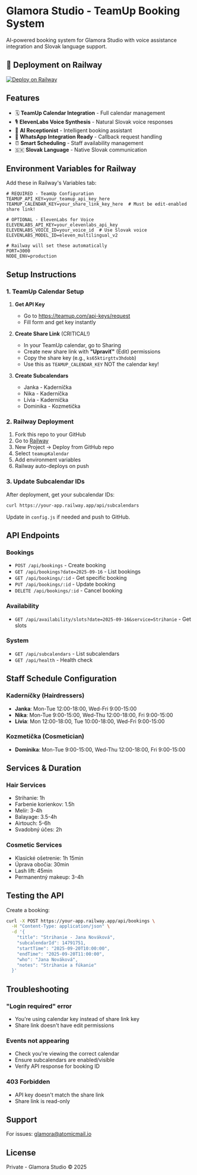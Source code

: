 # Glamora Studio - TeamUp Booking System

AI-powered booking system for Glamora Studio with voice assistance integration and Slovak language support.

## 🚀 Deployment on Railway

[![Deploy on Railway](https://railway.app/button.svg)](https://railway.app/template/deploy?template=https://github.com/Jozko25/teamupKalendar)

## Features

- 🗓️ **TeamUp Calendar Integration** - Full calendar management
- 🎙️ **ElevenLabs Voice Synthesis** - Natural Slovak voice responses
- 🤖 **AI Receptionist** - Intelligent booking assistant
- 📱 **WhatsApp Integration Ready** - Callback request handling
- ⏰ **Smart Scheduling** - Staff availability management
- 🇸🇰 **Slovak Language** - Native Slovak communication

## Environment Variables for Railway

Add these in Railway's Variables tab:

```env
# REQUIRED - TeamUp Configuration
TEAMUP_API_KEY=your_teamup_api_key_here
TEAMUP_CALENDAR_KEY=your_share_link_key_here  # Must be edit-enabled share link!

# OPTIONAL - ElevenLabs for Voice
ELEVENLABS_API_KEY=your_elevenlabs_api_key
ELEVENLABS_VOICE_ID=your_voice_id  # Use Slovak voice
ELEVENLABS_MODEL_ID=eleven_multilingual_v2

# Railway will set these automatically
PORT=3000
NODE_ENV=production
```

## Setup Instructions

### 1. TeamUp Calendar Setup

1. **Get API Key**
   - Go to https://teamup.com/api-keys/request
   - Fill form and get key instantly

2. **Create Share Link** (CRITICAL!)
   - In your TeamUp calendar, go to Sharing
   - Create new share link with **"Upraviť"** (Edit) permissions
   - Copy the share key (e.g., `ks65ktirgttv3hdobb`)
   - Use this as `TEAMUP_CALENDAR_KEY` NOT the calendar key!

3. **Create Subcalendars**
   - Janka - Kaderníčka
   - Nika - Kaderníčka
   - Lívia - Kaderníčka
   - Dominika - Kozmetička

### 2. Railway Deployment

1. Fork this repo to your GitHub
2. Go to [Railway](https://railway.app)
3. New Project → Deploy from GitHub repo
4. Select `teamupKalendar`
5. Add environment variables
6. Railway auto-deploys on push

### 3. Update Subcalendar IDs

After deployment, get your subcalendar IDs:
```bash
curl https://your-app.railway.app/api/subcalendars
```

Update in `config.js` if needed and push to GitHub.

## API Endpoints

### Bookings
- `POST /api/bookings` - Create booking
- `GET /api/bookings?date=2025-09-16` - List bookings
- `GET /api/bookings/:id` - Get specific booking
- `PUT /api/bookings/:id` - Update booking
- `DELETE /api/bookings/:id` - Cancel booking

### Availability
- `GET /api/availability/slots?date=2025-09-16&service=Strihanie` - Get slots

### System
- `GET /api/subcalendars` - List subcalendars
- `GET /api/health` - Health check

## Staff Schedule Configuration

### Kaderníčky (Hairdressers)
- **Janka**: Mon-Tue 12:00-18:00, Wed-Fri 9:00-15:00
- **Nika**: Mon-Tue 9:00-15:00, Wed-Thu 12:00-18:00, Fri 9:00-15:00
- **Lívia**: Mon 12:00-18:00, Tue 10:00-18:00, Wed-Fri 9:00-15:00

### Kozmetička (Cosmetician)
- **Dominika**: Mon-Tue 9:00-15:00, Wed-Thu 12:00-18:00, Fri 9:00-15:00

## Services & Duration

### Hair Services
- Strihanie: 1h
- Farbenie korienkov: 1.5h
- Melír: 3-4h
- Balayage: 3.5-4h
- Airtouch: 5-6h
- Svadobný účes: 2h

### Cosmetic Services
- Klasické ošetrenie: 1h 15min
- Úprava obočia: 30min
- Lash lift: 45min
- Permanentný makeup: 3-4h

## Testing the API

Create a booking:
```bash
curl -X POST https://your-app.railway.app/api/bookings \
  -H "Content-Type: application/json" \
  -d '{
    "title": "Strihanie - Jana Nováková",
    "subcalendarId": 14791751,
    "startTime": "2025-09-20T10:00:00",
    "endTime": "2025-09-20T11:00:00",
    "who": "Jana Nováková",
    "notes": "Strihanie a fúkanie"
  }'
```

## Troubleshooting

### "Login required" error
- You're using calendar key instead of share link key
- Share link doesn't have edit permissions

### Events not appearing
- Check you're viewing the correct calendar
- Ensure subcalendars are enabled/visible
- Verify API response for booking ID

### 403 Forbidden
- API key doesn't match the share link
- Share link is read-only

## Support

For issues: glamora@atomicmail.io

## License

Private - Glamora Studio © 2025